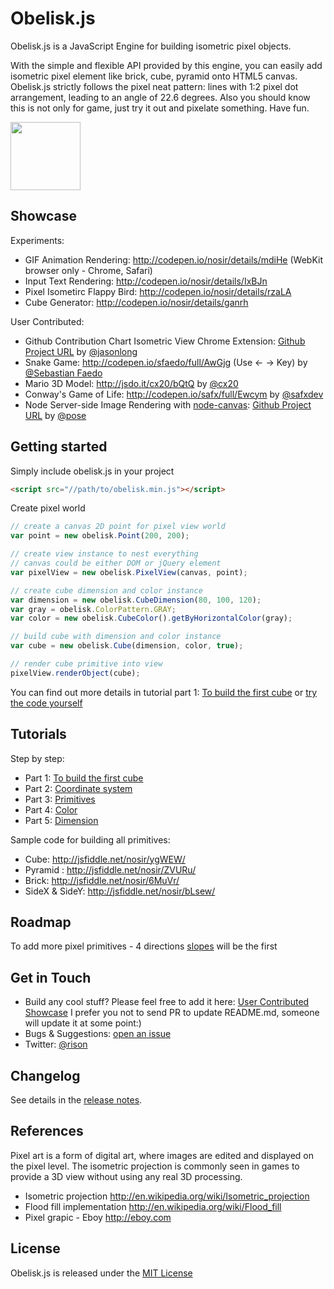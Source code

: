 # Obelisk.js

Obelisk.js is a JavaScript Engine for building isometric pixel objects.

With the simple and flexible API provided by this engine, you can easily add isometric pixel element like brick, cube, pyramid onto HTML5 canvas. Obelisk.js strictly follows the pixel neat pattern: lines with 1:2 pixel dot arrangement, leading to an angle of 22.6 degrees. Also you should know this is not only for game, just try it out and pixelate something. Have fun.

<img width="112" height="109" src="http://nosir.github.io/obelisk.js/images/logo.png"/>

## Showcase

Experiments:
- GIF Animation Rendering: http://codepen.io/nosir/details/mdiHe (WebKit browser only - Chrome, Safari)
- Input Text Rendering: http://codepen.io/nosir/details/IxBJn
- Pixel Isometirc Flappy Bird: http://codepen.io/nosir/details/rzaLA
- Cube Generator: http://codepen.io/nosir/details/ganrh

User Contributed:
- Github Contribution Chart Isometric View Chrome Extension: [Github Project URL](https://github.com/jasonlong/isometric-contributions) by  [@jasonlong](https://twitter.com/jasonlong)
- Snake Game: http://codepen.io/sfaedo/full/AwGjg (Use &larr; &rarr; Key) by [@Sebastian Faedo](http://codepen.io/sfaedo)
- Mario 3D Model: http://jsdo.it/cx20/bQtQ by [@cx20](https://twitter.com/cx20)
- Conway's Game of Life: http://codepen.io/safx/full/Ewcym by [@safxdev](https://twitter.com/safxdev)
- Node Server-side Image Rendering with [node-canvas](https://github.com/learnboost/node-canvas): [Github Project URL](https://github.com/pose/node-obelisk-example) by [@pose](http://github.com/pose)

## Getting started

Simply include obelisk.js in your project
```html
<script src="//path/to/obelisk.min.js"></script>
```

Create pixel world
```javascript
// create a canvas 2D point for pixel view world
var point = new obelisk.Point(200, 200);

// create view instance to nest everything
// canvas could be either DOM or jQuery element
var pixelView = new obelisk.PixelView(canvas, point);

// create cube dimension and color instance
var dimension = new obelisk.CubeDimension(80, 100, 120);
var gray = obelisk.ColorPattern.GRAY;
var color = new obelisk.CubeColor().getByHorizontalColor(gray);

// build cube with dimension and color instance
var cube = new obelisk.Cube(dimension, color, true);

// render cube primitive into view
pixelView.renderObject(cube);
```
You can find out more details in tutorial part 1: [To build the first cube](https://github.com/nosir/obelisk.js/wiki/Tutorial-Part-1%3A-To-build-the-first-cube) or [try the code yourself](http://jsfiddle.net/nosir/ygWEW/)

## Tutorials
Step by step:
- Part 1: [To build the first cube](https://github.com/nosir/obelisk.js/wiki/Tutorial-Part-1%3A-To-build-the-first-cube)
- Part 2: [Coordinate system](https://github.com/nosir/obelisk.js/wiki/Tutorial-Part-2%3A-Coordinate-system)
- Part 3: [Primitives](https://github.com/nosir/obelisk.js/wiki/Tutorial-Part-3%3A-Primitives)
- Part 4: [Color](https://github.com/nosir/obelisk.js/wiki/Tutorial-Part-4%3A-Color)
- Part 5: [Dimension](https://github.com/nosir/obelisk.js/wiki/Tutorial-Part-5%3A-Dimension)

Sample code for building all primitives:
- Cube: http://jsfiddle.net/nosir/ygWEW/
- Pyramid : http://jsfiddle.net/nosir/ZVURu/
- Brick: http://jsfiddle.net/nosir/6MuVr/
- SideX & SideY: http://jsfiddle.net/nosir/bLsew/

## Roadmap

To add more pixel primitives - 4 directions [slopes](http://nosir.github.io/obelisk.js/images/slope.gif) will be the first

## Get in Touch

- Build any cool stuff? Please feel free to add it here: [User Contributed Showcase](https://github.com/nosir/obelisk.js/wiki/User-Contributed-Showcase) I prefer you not to send PR to update README.md, someone will update it at some point:)
- Bugs & Suggestions: [open an issue](https://github.com/nosir/obelisk.js/issues)
- Twitter: [@rison](https://twitter.com/rison)

## Changelog

See details in the [release notes](https://github.com/nosir/obelisk.js/releases).

## References
Pixel art is a form of digital art, where images are edited and displayed on the pixel level. The isometric projection is commonly seen in games to provide a 3D view without using any real 3D processing.

- Isometric projection http://en.wikipedia.org/wiki/Isometric_projection
- Flood fill implementation http://en.wikipedia.org/wiki/Flood_fill
- Pixel grapic - Eboy http://eboy.com

## License

Obelisk.js is released under the [MIT License](http://opensource.org/licenses/MIT)

